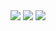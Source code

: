 <img src="https://github-readme-streak-stats.herokuapp.com?user=nivin77789&theme=github-dark&hide_border=true&date_format=M%20j%5B%2C%20Y%5D"> 
<img src="https://github-readme-stats.vercel.app/api?username=nivin77789&show_icons=true&theme=github_dark&hide_border=true"> 
<img src="https://github-readme-stats.vercel.app/api/top-langs/?username=nivin77789&layout=compact&theme=github_dark&hide_border=true"&amp;margin-w=4" style="max-width: 100%;">
<img src="https://camo.githubusercontent.com/987c732dd579935485b96db04cb06ed39daaba41e5dfd724aa31e361b47ed8d1/68747470733a2f2f6769746875622d70726f66696c652d74726f7068792e76657263656c2e6170702f3f757365726e616d653d526f7368616e4a6f736537267468656d653d646973636f7264266e6f2d6672616d653d66616c7365266e6f2d62673d66616c7365266d617267696e2d773d34" alt="" data-canonical-src="https://github-profile-trophy.vercel.app/?username=nivin77789&amp;theme=discord&amp;no-frame=false&amp;no-bg=false&amp;margin-w=4" style="max-width: 100%;">
